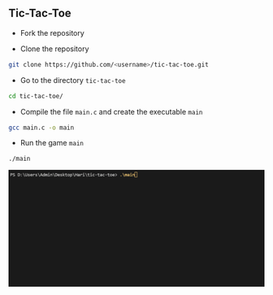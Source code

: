 ## Tic-Tac-Toe

* Fork the repository

* Clone the repository

```bash
git clone https://github.com/<username>/tic-tac-toe.git
```

* Go to the directory `tic-tac-toe`

```bash
cd tic-tac-toe/
```

* Compile the file `main.c` and create the executable `main`

```bash
gcc main.c -o main
```

* Run the game `main`

```bash
./main
```

![game][game]

[game]: ./game.gif "Game"
